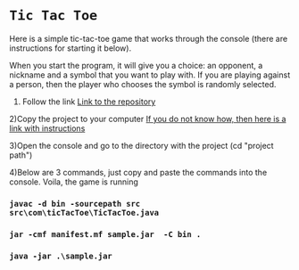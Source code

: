 # `Tic Tac Toe`

Here is a simple tic-tac-toe game that works through the console (there are instructions for starting it below).

When you start the program, it will give you a choice: an opponent, a nickname and a symbol that you want to play with. If you are playing against a person, then the player who chooses the symbol is randomly selected.

1) Follow the link
[Link to the repository](https://github.com/Xo4yTpamBau/TicTacToeConsol)

2)Copy the project to your computer
[If you do not know how, then here is a link with instructions](https://www.lenakso.top/chto-takoe-git-clone-i-kak-klonirovat-repozitorij/)

3)Open the console and go to the directory with the project (cd "project path")

4)Below are 3 commands, just copy and paste the commands into the console. Voila, the game is running

### `javac -d bin -sourcepath src src\com\ticTacToe\TicTacToe.java`
### `jar -cmf manifest.mf sample.jar  -C bin .`
### `java -jar .\sample.jar`
